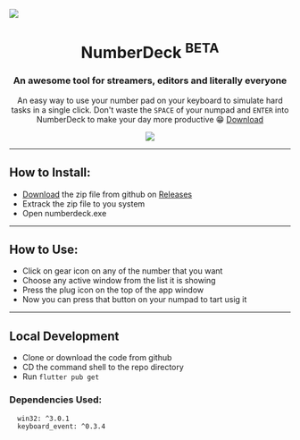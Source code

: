 [![][cover-image]][website-link]

<div align="center">

<h1>NumberDeck <sup>BETA</sup></h1>

### An awesome tool for streamers, editors and literally everyone

An easy way to use your number pad on your keyboard to simulate hard tasks in a single click. Don't waste the `SPACE` of your numpad and `ENTER` into NumberDeck to make your day more productive 😁
[Download](download-link)

[![][badge-release]][release-link]

</div>

---

<!-- How to install -->
## How to Install:

- [Download](download-link) the zip file from github on [Releases](release-link)
- Extrack the zip file to you system
- Open numberdeck.exe

---

<!-- How to use -->
## How to Use:

- Click on gear icon on any of the number that you want
- Choose any active window from the list it is showing
- Press the plug icon on the top of the app window
- Now you can press that button on your numpad to tart usig it

---

<!-- Local Developemnt -->
## Local Development

- Clone or download the code from github
- CD the command shell to the repo directory
- Run `flutter pub get`

### Dependencies Used:
```
  win32: ^3.0.1
  keyboard_event: ^0.3.4
```

<!-- VARs -->
[version]: BETA
[website-link]: https://github.com/ab-muhammad-hamza/NumberDeck
[cover-image]: https://i.imgur.com/aLXOxKW.png
[release-link]: https://github.com/ab-muhammad-hamza/NumberDeck/releases/
[download-link]: https://github.com/ab-muhammad-hamza/NumberDeck/releases/download/BETA/NumberDeck.zip
[badge-release]: https://img.shields.io/github/v/release/ab-muhammad-hamza/numberdeck.svg
[badge-star]: https://img.shields.io/github/stars/ab-muhammad-hamza/numberdeck.svg
